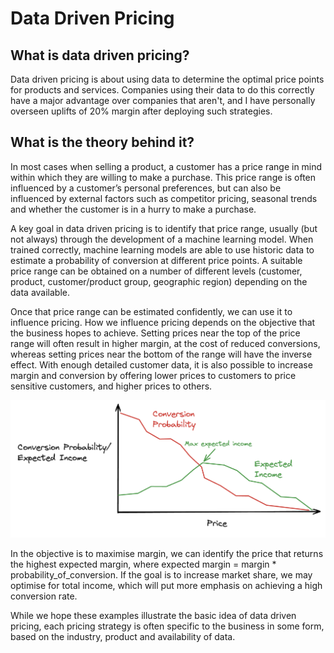 ﻿# Data Driven Pricing

## What is data driven pricing?

Data driven pricing is about using data to determine the optimal price points for products and services. Companies using their data to do this correctly have a major advantage over companies that aren't, and I have personally overseen uplifts of 20% margin after deploying such strategies.

## What is the theory behind it?

In most cases when selling a product, a customer has a price range in mind within which they are willing to make a purchase. This price range is often influenced by a customer’s personal preferences, but can also be influenced by external factors such as competitor pricing, seasonal trends and whether the customer is in a hurry to make a purchase.

A key goal in data driven pricing is to identify that price range, usually (but not always) through the development of a machine learning model. When trained correctly, machine learning models are able to use historic data to estimate a probability of conversion at different price points. A suitable price range can be obtained on a number of different levels (customer, product, customer/product group, geographic region) depending on the data available.

Once that price range can be estimated confidently, we can use it to influence pricing. How we influence pricing depends on the objective that the business hopes to achieve. Setting prices near the top of the price range will often result in higher margin, at the cost of reduced conversions, whereas setting prices near the bottom of the range will have the inverse effect. With enough detailed customer data, it is also possible to increase margin and conversion by offering lower prices to customers to price sensitive customers, and higher prices to others.


![Illustration of using conversion probability and price to find an optimal price point](images/expected_income.png)

In the objective is to maximise margin, we can identify the price that returns the highest expected margin, where expected margin = margin * probability_of_conversion. If the goal is to increase market share, we may optimise for total income, which will put more emphasis on achieving a high conversion rate. 

While we hope these examples illustrate the basic idea of data driven pricing, each pricing strategy is often specific to the business in some form, based on the industry, product and availability of data.

